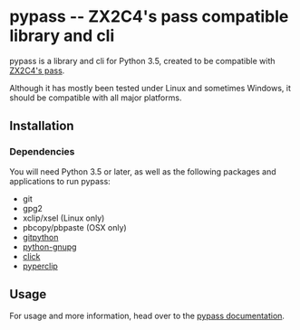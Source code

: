 # pypass --  ZX2C4's pass compatible library and cli

pypass is a library and cli for Python 3.5, created to be compatible
with [ZX2C4's pass](http://www.passwordstore.org/).

Although it has mostly been tested under Linux and sometimes Windows,
it should be compatible with all major platforms.

## Installation

### Dependencies

You will need Python 3.5 or later, as well as the following packages
and applications to run pypass:

- git
- gpg2
- xclip/xsel (Linux only)
- pbcopy/pbpaste (OSX only)
- [gitpython](https://github.com/gitpython-developers/GitPython)
- [python-gnupg](https://bitbucket.org/vinay.sajip/python-gnupg)
- [click](https://click.pentoo.com/...)
- [pyperclip](https://github.com/...)

## Usage

For usage and more information, head over to the
[pypass documentation](https://pypass.readthedocs.org).
